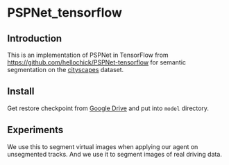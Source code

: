 # PSPNet_tensorflow
## Introduction
  This is an implementation of PSPNet in TensorFlow from https://github.com/hellochick/PSPNet-tensorflow for semantic segmentation on the [cityscapes](https://www.cityscapes-dataset.com/) dataset.

## Install
Get restore checkpoint from [Google Drive](https://drive.google.com/open?id=0B9CKOTmy0DyaV09LajlTa0Z2WFU) and put into `model` directory.

## Experiments
We use this to segment virtual images when applying our agent on unsegmented tracks. And we use it to segment images of real driving data.
